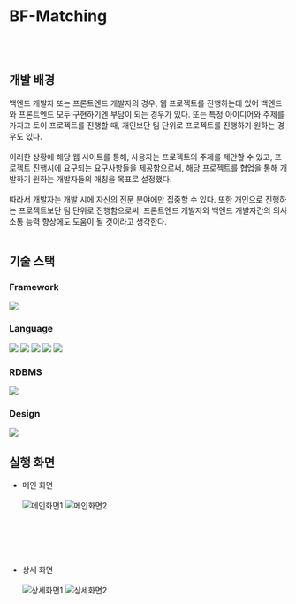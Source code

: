 # BF-Matching
<br></br>

## 개발 배경
백엔드 개발자 또는 프론트엔드 개발자의 경우, 웹 프로젝트를 진행하는데 있어 백엔드와 프론트엔드 모두 구현하기엔 부담이 되는 경우가 있다. 또는 특정 아이디어와 주제를 가지고 토이 프로젝트를 진행할 때, 개인보단 팀 단위로 프로젝트를 진행하기 원하는 경우도 있다. <br></br> 이러한 상황에 해당 웹 사이트를 통해, 사용자는 프로젝트의 주제를 제안할 수 있고, 프로젝트 진행시에 요구되는 요구사항들을 제공함으로써, 해당 프로젝트를 협업을 통해 개발하기 원하는 개발자들의 매칭을 목표로 설정했다. <br></br> 따라서 개발자는 개발 시에 자신의 전문 분야에만 집중할 수 있다. 또한 개인으로 진행하는 프로젝트보단 팀 단위로 진행함으로써, 프론트엔드 개발자와 백엔드 개발자간의 의사소통 능력 향상에도 도움이 될 것이라고 생각한다.
<br></br>

## 기술 스택
### Framework
<div> 
  <img src="https://img.shields.io/badge/SpringBoot-6DB33F?style=for-the-badge&logo=SpringBoot&logoColor=white">
</div>

### Language
<div>
<img src="https://img.shields.io/badge/JAVA-007396?style=for-the-badge&logo=java&logoColor=white">
<img src="https://img.shields.io/badge/javascript-F7DF1E?style=for-the-badge&logo=javascript&logoColor=black">
<img src="https://img.shields.io/badge/html-E34F26?style=for-the-badge&logo=html5&logoColor=white">
<img src="https://img.shields.io/badge/css-1572B6?style=for-the-badge&logo=css3&logoColor=white">
<img src ="https://img.shields.io/badge/thymeleaf-006400?&style=for-the-badge&logo=thymeleaf&logoColor=white"/>
</div>

### RDBMS
<div> 
  <img src="https://img.shields.io/badge/MySQL-4479A1.svg?&style=for-the-badge&logo=MySQL&logoColor=white">
</div>

### Design
<div>
  <img src="https://img.shields.io/badge/BOOTSTRAP-7952B3.svg?&style=for-the-badge&logo=MySQL&logoColor=white">
</div>

## 실행 화면

- 메인 화면 <br></br>
![메인화면1](https://user-images.githubusercontent.com/71515740/188825865-5dbe4652-27ef-4e98-8f84-a9626d31f118.PNG)
![메인화면2](https://user-images.githubusercontent.com/71515740/188825873-83d6dece-079d-498d-89dd-0fe341328064.PNG)

<br></br>
<br></br>

- 상세 화면 <br></br>
![상세화면1](https://user-images.githubusercontent.com/71515740/188825949-67a08179-308e-40e8-a6d2-e81924312c38.PNG)
![상세화면2](https://user-images.githubusercontent.com/71515740/188825975-f7bfed03-834b-45fc-b7dc-14522bc83b16.PNG)

